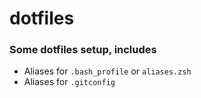 # dotfiles

### Some dotfiles setup, includes
- Aliases for `.bash_profile` or `aliases.zsh`
- Aliases for `.gitconfig`
